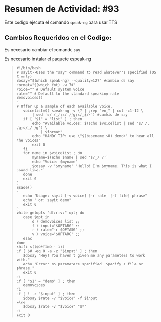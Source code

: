 # Resumen de Actividad: #93
Este codigo ejecuta el comando `speak-ng` para usar TTS

## Cambios Requeridos en el Codigo:
Es necesario cambiar el comando `say`

Es necesario instalar el paquete espeak-ng
>```shell
>#!/bin/bash
># sayit--Uses the "say" command to read whatever's specified (OS X only)
>dosay="$(which speak-ng) --quality=127" #cambio de say
>format="$(which fmt) -w 70"
>voice="" # Default system voice
>rate="" # Default to the standard speaking rate
>demovoices()
>{
># Offer up a sample of each available voice.
>    voicelist=$( speak-ng -v \? | grep "en_" | cut -c1-12 \
>        | sed 's/ /_/;s/ //g;s/_$//') #cambio de say
>    if [ "$1" = "list" ] ; then
>        echo "Available voices: $(echo $voicelist | sed 's/ /, /g;s/_/ /g') \
>            | $format"
>        echo "HANDY TIP: use \"$(basename $0) demo\" to hear all the voices"
>        exit 0
>    fi
>    for name in $voicelist ; do
>        myname=$(echo $name | sed 's/_/ /')
>        echo "Voice: $myname"
>        $dosay -v "$myname" "Hello! I'm $myname. This is what I sound like."
>    done
>    exit 0
>}
>usage()
>{
>    echo "Usage: sayit [-v voice] [-r rate] [-f file] phrase"
>    echo " or: sayit demo"
>    exit 0
>}
>while getopts "df:r:v:" opt; do
>    case $opt in
>        d ) demovoices list ;;
>        f ) input="$OPTARG" ;;
>        r ) rate="-r $OPTARG" ;;
>        v ) voice="$OPTARG" ;;
>    esac
>done
>shift $(($OPTIND - 1))
>if [ $# -eq 0 -a -z "$input" ] ; then
>    $dosay "Hey! You haven't given me any parameters to work with."
>    echo "Error: no parameters specified. Specify a file or phrase."
>    exit 0
>fi
>if [ "$1" = "demo" ] ; then
>    demovoices
>fi
>if [ ! -z "$input" ] ; then
>    $dosay $rate -v "$voice" -f $input
>else
>    $dosay $rate -v "$voice" "$*"
>fi
>exit 0
>```